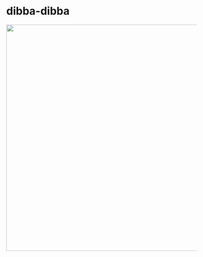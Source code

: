 # dibba-dibba

<img width="600" src="https://github.com/kinnerapriyap/dibba-dibba/assets/10446250/2aee3881-7109-4412-9834-b5f905d18f76">
